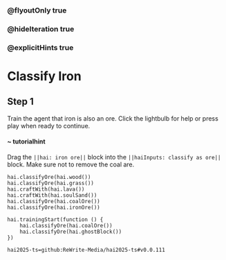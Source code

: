 ### @flyoutOnly true
### @hideIteration true
### @explicitHints true

# Classify Iron

## Step 1
Train the agent that iron is also an ore. Click the lightbulb for help or press play when ready to continue.

#### ~ tutorialhint 
Drag the ``||hai: iron ore||`` block into the ``||haiInputs: classify as ore||`` block. Make sure not to remove the coal are.

```ghost
hai.classifyOre(hai.wood())
hai.classifyOre(hai.grass())
hai.craftWith(hai.lava())
hai.craftWith(hai.soulSand())
hai.classifyOre(hai.coalOre())
hai.classifyOre(hai.ironOre())
```
```template
hai.trainingStart(function () {
    hai.classifyOre(hai.coalOre())
    hai.classifyOre(hai.ghostBlock())
})
```
```package
hai2025-ts=github:ReWrite-Media/hai2025-ts#v0.0.111
```
